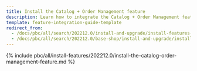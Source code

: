 ```yaml
---
title: Install the Catalog + Order Management feature
description: Learn how to integrate the Catalog + Order Management feature connector into a Spryker project.
template: feature-integration-guide-template
redirect_from:
  - /docs/pbc/all/search/202212.0/install-and-upgrade/install-features-and-glue-api/install-the-catalog-order-management-feature.html
  - /docs/pbc/all/search/202212.0/base-shop/install-and-upgrade/install-features-and-glue-api/install-the-catalog-order-management-feature.html
---
```


{% include pbc/all/install-features/202212.0/install-the-catalog-order-management-feature.md %} <!-- To edit, see /_includes/pbc/all/install-features/202212.0/install-the-catalog-order-management-feature.md -->
